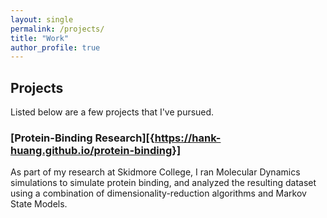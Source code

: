 ```yaml
---
layout: single
permalink: /projects/
title: "Work"
author_profile: true
---
```


## Projects

Listed below are a few projects that I've pursued.

### [Protein-Binding Research][{https://hank-huang.github.io/protein-binding}]

As part of my research at Skidmore College, I ran Molecular Dynamics simulations to simulate protein binding, and analyzed the resulting dataset using a combination of dimensionality-reduction algorithms and Markov State Models.
